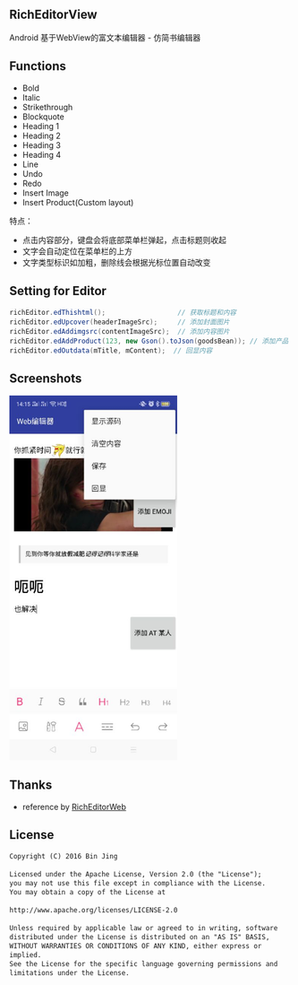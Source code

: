 ## RichEditorView
Android 基于WebView的富文本编辑器 - 仿简书编辑器

## Functions

 - Bold
 - Italic
 - Strikethrough
 - Blockquote
 - Heading 1
 - Heading 2
 - Heading 3
 - Heading 4
 - Line
 - Undo
 - Redo
 - Insert Image
 - Insert Product(Custom layout)

特点：

 - 点击内容部分，键盘会将底部菜单栏弹起，点击标题则收起
 - 文字会自动定位在菜单栏的上方
 - 文字类型标识如加粗，删除线会根据光标位置自动改变

## Setting for Editor


```java
richEditor.edThishtml();                  // 获取标题和内容
richEditor.edUpcover(headerImageSrc);     // 添加封面图片
richEditor.edAddimgsrc(contentImageSrc);  // 添加内容图片
richEditor.edAddProduct(123, new Gson().toJson(goodsBean)); // 添加产品
richEditor.edOutdata(mTitle, mContent);  // 回显内容
```

## Screenshots

<img width="300" height=“470” src="https://raw.githubusercontent.com/dazeGitHub/RichEditorView/master/file/test.jpg"></img>

## Thanks
 - reference by [RichEditorWeb](https://github.com/youlookwhat/RichEditorView)

## License
```
Copyright (C) 2016 Bin Jing

Licensed under the Apache License, Version 2.0 (the "License");
you may not use this file except in compliance with the License.
You may obtain a copy of the License at

http://www.apache.org/licenses/LICENSE-2.0

Unless required by applicable law or agreed to in writing, software
distributed under the License is distributed on an "AS IS" BASIS,
WITHOUT WARRANTIES OR CONDITIONS OF ANY KIND, either express or implied.
See the License for the specific language governing permissions and
limitations under the License.
```
